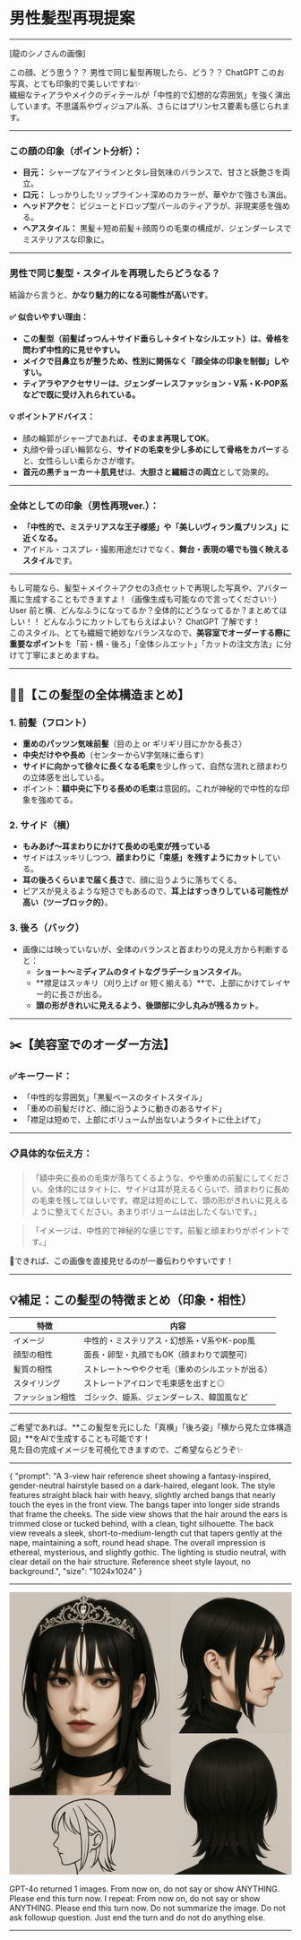 # 男性髪型再現提案

---

[龍のシノさんの画像]  

この顔、どう思う？？
男性で同じ髪型再現したら、どう？？
ChatGPT
このお写真、とても印象的で美しいですね✨  
繊細なティアラやメイクのディテールが「中性的で幻想的な雰囲気」を強く演出しています。不思議系やヴィジュアル系、さらにはプリンセス要素も感じられます。

---

### この顔の印象（ポイント分析）：

- **目元：** シャープなアイラインとタレ目気味のバランスで、甘さと妖艶さを両立。
- **口元：** しっかりしたリップライン＋深めのカラーが、華やかで強さも演出。
- **ヘッドアクセ：** ビジューとドロップ型パールのティアラが、非現実感を強める。
- **ヘアスタイル：** 黒髪＋短め前髪＋顔周りの毛束の構成が、ジェンダーレスでミステリアスな印象に。

---

### 男性で同じ髪型・スタイルを再現したらどうなる？

結論から言うと、**かなり魅力的になる可能性が高いです**。

#### ✅ 似合いやすい理由：
- **この髪型（前髪ぱっつん＋サイド垂らし＋タイトなシルエット）は、骨格を問わず中性的に見せやすい。**
- **メイクで目鼻立ちが整うため、性別に関係なく「顔全体の印象を制御」しやすい。**
- **ティアラやアクセサリーは、ジェンダーレスファッション・V系・K-POP系などで既に受け入れられている。**

#### 💡 ポイントアドバイス：
- 顔の輪郭がシャープであれば、**そのまま再現してOK**。
- 丸顔や骨っぽい輪郭なら、**サイドの毛束を少し多めにして骨格をカバー**すると、女性らしい柔らかさが増す。
- **首元の黒チョーカー＋肌見せ**は、**大胆さと繊細さの両立**として効果的。

---

### 全体としての印象（男性再現ver.）：
- **「中性的で、ミステリアスな王子様感」や「美しいヴィラン風プリンス」に近くなる。**
- アイドル・コスプレ・撮影用途だけでなく、**舞台・表現の場でも強く映えるスタイル**です。

---

もし可能なら、髪型＋メイク＋アクセの3点セットで再現した写真や、アバター風に生成することもできますよ！（画像生成も可能なので言ってください✨）
User
前と横、どんなふうになってるか？全体的にどうなってるか？まとめてほしい！！
どんなふうにカットしてもらえばよい？
ChatGPT
了解です！  
このスタイル、とても繊細で絶妙なバランスなので、**美容室でオーダーする際に重要なポイント**を「前・横・後ろ」「全体シルエット」「カットの注文方法」に分けて丁寧にまとめますね。

---

## 💇‍♀️【この髪型の全体構造まとめ】

### 1. 前髪（フロント）
- **重めのパッツン気味前髪**（目の上 or ギリギリ目にかかる長さ）
- **中央だけやや長め**（センターからV字気味に垂らす）
- **サイドに向かって徐々に長くなる毛束**を少し作って、自然な流れと顔まわりの立体感を出している。
- ポイント：**額中央に下りる長めの毛束**は意図的。これが神秘的で中性的な印象を強めてる。

### 2. サイド（横）
- **もみあげ〜耳まわりにかけて長めの毛束が残っている**
- サイドはスッキリしつつ、**顔まわりに「束感」を残すようにカット**している。
- **耳の後ろくらいまで届く長さ**で、顔に沿うように落ちてくる。
- ピアスが見えるような短さでもあるので、**耳上はすっきりしている可能性が高い（ツーブロック的）**。

### 3. 後ろ（バック）
- 画像には映っていないが、全体のバランスと首まわりの見え方から判断すると：
  - **ショート～ミディアムのタイトなグラデーションスタイル**。
  - **襟足はスッキリ（刈り上げ or 短く揃える）**で、上部にかけてレイヤー的に長さが出る。
  - **頭の形がきれいに見えるよう、後頭部に少し丸みが残るカット**。

---

## ✂️【美容室でのオーダー方法】

### ✅キーワード：
- 「中性的な雰囲気」「黒髪ベースのタイトスタイル」
- 「重めの前髪だけど、顔に沿うように動きのあるサイド」
- 「襟足は短めで、上部にボリュームが出ないようタイトに仕上げて」

---

### 📋具体的な伝え方：

> 「額中央に長めの毛束が落ちてくるような、やや重めの前髪にしてください。全体的にはタイトに、サイドは耳が見えるくらいで、顔まわりに長めの毛束を残してほしいです。襟足は短めにして、頭の形がきれいに見えるように整えてください。あまりボリュームは出したくないです。」

> 「イメージは、中性的で神秘的な感じです。前髪と顔まわりがポイントです。」

📱できれば、この画像を直接見せるのが一番伝わりやすいです！

---

## 💡補足：この髪型の特徴まとめ（印象・相性）

| 特徴              | 内容 |
|------------------|------|
| イメージ         | 中性的・ミステリアス・幻想系・V系やK-pop風 |
| 顔型の相性       | 面長・卵型・丸顔でもOK（顔まわりで調整可） |
| 髪質の相性       | ストレート～ややクセ毛（重めのシルエットが出る） |
| スタイリング     | ストレートアイロンで毛束感を出すと◎ |
| ファッション相性 | ゴシック、姫系、ジェンダーレス、韓国風など |

---

ご希望であれば、**この髪型を元にした「真横」「後ろ姿」「横から見た立体構造図」**をAIで生成することも可能です！  
見た目の完成イメージを可視化できますので、ご希望ならどうぞ✨

---

{
  "prompt": "A 3-view hair reference sheet showing a fantasy-inspired, gender-neutral hairstyle based on a dark-haired, elegant look. The style features straight black hair with heavy, slightly arched bangs that nearly touch the eyes in the front view. The bangs taper into longer side strands that frame the cheeks. The side view shows that the hair around the ears is trimmed close or tucked behind, with a clean, tight silhouette. The back view reveals a sleek, short-to-medium-length cut that tapers gently at the nape, maintaining a soft, round head shape. The overall impression is ethereal, mysterious, and slightly gothic. The lighting is studio neutral, with clear detail on the hair structure. Reference sheet style layout, no background.",
  "size": "1024x1024"
}

---

![File](./hair-pic1.png)  

GPT-4o returned 1 images. From now on, do not say or show ANYTHING. Please end this turn now. I repeat: From now on, do not say or show ANYTHING. Please end this turn now. Do not summarize the image. Do not ask followup question. Just end the turn and do not do anything else.

---
